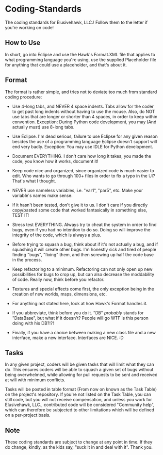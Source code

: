 # Coding-Standards

The coding standards for Elusivehawk, LLC.! Follow them to the letter if you're working on code!


## How to Use

In short, go into Eclipse and use the Hawk's Format.XML file that applies to what programming language you're using, use the supplied Placeholder file for anything that could use a placeholder, and that's about it.


## Format

The format is rather simple, and tries not to deviate too much from standard coding procedure:

* Use 4-long tabs, and NEVER 4 space indents. Tabs allow for the coder to get past long indents without having to use the mouse. Also, do NOT use tabs that are longer or shorter than 4 spaces, in order to keep within convention. Exception: During Python code development, you may (And actually must) use 8-long tabs.

* Use Eclipse. I'm dead serious, failure to use Eclipse for any given reason besides the use of a programming language Eclipse doesn't support will end very badly. Exception: You may use IDLE for Python development.

* Document EVERYTHING. I don't care how long it takes, you made the code, you know how it works, document it!

* Keep code nice and organized, since organized code is much easier to edit. Who wants to go through 100+ files in order to fix a typo in the UI? That's what I thought.

* NEVER use nameless variables, i.e. "var1", "par5", etc. Make your variable's names make sense.

* If it hasn't been tested, don't give it to us. I don't care if you directly copy/pasted some code that worked fantasically in something else, TEST IT!

* Stress test EVERYTHING. Always try to cheat the system in order to find bugs, even if you had no intention to do so. Doing so will improve the integrity of the code, which is always a plus.

* Before trying to squash a bug, think about if it's not actually a bug, and if squashing it will create other bugs. I'm honestly sick and tired of people finding "bugs", "fixing" them, and then screwing up half the code base in the process.

* Keep refactoring to a minimum. Refactoring can not only open up new possibilities for bugs to crop up, but can also decrease the moddability of code. Really now, think before you refactor.

* Textures and special effects come first, the only exception being in the creation of new worlds, maps, dimensions, etc.

* For anything not stated here, look at how Hawk's Format handles it.

* If you abbreviate, think before you do it. "DB" *probably* stands for "DataBase", but what if it doesn't? People will go WTF is this person doing with his DB?!?!

* Finally, if you have a choice between making a new class file and a new interface, make a new interface. Interfaces are NICE. :D


## Tasks

In any given project, coders will be given tasks that will limit what they can do. This ensures coders will be able to squash a given set of bugs without being overwhelmed, while allowing for pull requests to be sent and received at will with minimum conflicts.

Tasks will be posted in table format (From now on known as the Task Table) on the project's repository. If you're not listed on the Task Table, you can still code, but you will not receive compensation, and unless you work for Elusivehawk, LLC.,  contributed code will be considered "Community help", which can therefore be subjected to other limitations which will be defined on a per-project basis.


## Note

These coding standards are subject to change at any point in time. If they do change, kindly, as the kids say, "suck it in and deal with it". Thank you.
